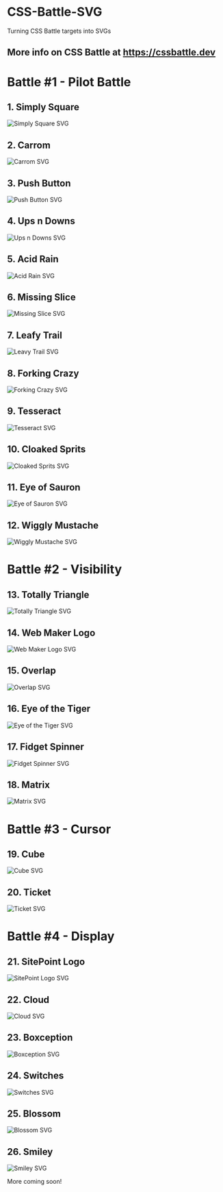 # CSS-Battle-SVG
Turning CSS Battle targets into SVGs

More info on CSS Battle at https://cssbattle.dev
---

# Battle #1 - Pilot Battle
## 1. Simply Square
![Simply Square SVG](Pilot/target1.svg)

## 2. Carrom
![Carrom SVG](Pilot/target2.svg)

## 3. Push Button
![Push Button SVG](Pilot/target3.svg)

## 4. Ups n Downs
![Ups n Downs SVG](Pilot/target4.svg)

## 5. Acid Rain
![Acid Rain SVG](Pilot/target5.svg)

## 6. Missing Slice
![Missing Slice SVG](Pilot/target6.svg)

## 7. Leafy Trail
![Leavy Trail SVG](Pilot/target7.svg)

## 8. Forking Crazy
![Forking Crazy SVG](Pilot/target8.svg)

## 9. Tesseract
![Tesseract SVG](Pilot/target9.svg)

## 10. Cloaked Sprits
![Cloaked Sprits SVG](Pilot/target10.svg)

## 11. Eye of Sauron
![Eye of Sauron SVG](Pilot/target11.svg)

## 12. Wiggly Mustache
![Wiggly Mustache SVG](Pilot/target12.svg)

# Battle #2 - Visibility
## 13. Totally Triangle
![Totally Triangle SVG](Visibility/target13.svg)

## 14. Web Maker Logo
![Web Maker Logo SVG](Visibility/target14.svg)

## 15. Overlap
![Overlap SVG](Visibility/target15.svg)

## 16. Eye of the Tiger
![Eye of the Tiger SVG](Visibility/target16.svg)

## 17. Fidget Spinner
![Fidget Spinner SVG](Visibility/target17.svg)

## 18. Matrix
![Matrix SVG](Visibility/target18.svg)

# Battle #3 - Cursor
## 19. Cube
![Cube SVG](Cursor/target19.svg)

## 20. Ticket
![Ticket SVG](Cursor/target20.svg)

# Battle #4 - Display
## 21. SitePoint Logo
![SitePoint Logo SVG](Display/target21.svg)

## 22. Cloud
![Cloud SVG](Display/target22.svg)

## 23. Boxception
![Boxception SVG](Display/target23.svg)

## 24. Switches
![Switches SVG](Display/target24.svg)

## 25. Blossom
![Blossom SVG](Display/target25.svg)

## 26. Smiley
![Smiley SVG](Display/target26.svg)

More coming soon!
